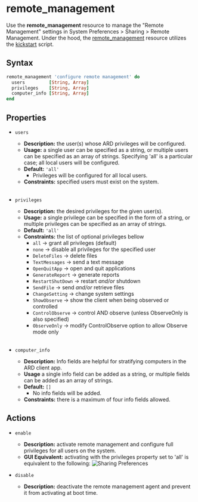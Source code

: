 remote_management
===

Use the **remote_management** resource to manage the "Remote Management" settings in System Preferences > Sharing > Remote Management. Under the hood, the [remote_management](../resources/remote_management.rb) resource utilizes the [kickstart](https://ss64.com/osx/kickstart.html) script.

Syntax
------

```ruby
remote_management 'configure remote management' do
  users         [String, Array]           
  privileges    [String, Array] 
  computer_info [String, Array]          
end
```

Properties
-------

* `users`
  * **Description:** the user(s) whose ARD privileges will be configured.
  * **Usage:** a single user can be specified as a string, or multiple users can be specified as an array of strings. Specifying 'all' is a particular case; all local users will be configured.
  * **Default:** `'all'`
    * Privileges will be configured for all local users.
  * **Constraints:** specified users must exist on the system.
  <br></br>

* `privileges`
  * **Description:** the desired privileges for the given user(s).
  * **Usage:** a single privilege can be specified in the form of a string, or multiple privileges can be specified as an array of strings.
  * **Default:** `'all'`
  * **Constraints:** the list of optional privileges bellow
    * `all` → grant all privileges (default)
    * `none` → disable all privileges for the specified user
    * `DeleteFiles` → delete files
    * `TextMessages` → send a text message
    * `OpenQuitApp` → open and quit applications
    * `GenerateReport` → generate reports
    * `RestartShutDown` → restart *and/or* shutdown
    * `SendFile` → send *and/or* retrieve files
    * `ChangeSetting` → change system settings
    * `ShowObserve` → show the client when being observed or controlled
    * `ControlObserve` → control AND observe (unless ObserveOnly is also specified)
    * `ObserveOnly` → modify ControlObserve option to allow Observe mode only
  <br></br>
  
* `computer_info`
  * **Description:** Info fields are helpful for stratifying computers in the ARD client app.
  * **Usage** a single info field can be added as a string, or multiple fields can be added as an array of strings. 
  * **Default:** `[]`
    * No info fields will be added.
  * **Constraints:** there is a maximum of four info fields allowed.
  
Actions
-------

* `enable`
  * **Description:** activate remote management and configure full privileges for all users on the system.
  * **GUI Equivalent:** activating with the privileges property set to 'all' is equivalent to the following: 
    ![Sharing Preferences](sharing_preferences.png)

* `disable`
  * **Description:** deactivate the remote management agent and prevent it from activating at boot time.
